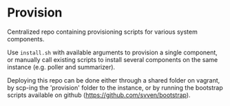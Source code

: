 Provision
=======

Centralized repo containing provisioning scripts for various system components.

Use `install.sh` with available arguments to provision a single component, or manually call existing scripts to install several components on the same instance (e.g. poller and summarizer).

Deploying this repo can be done either through a shared folder on vagrant, by scp-ing the 'provision' folder to the instance, or by running the bootstrap scripts available on github (https://github.com/svven/bootstrap).